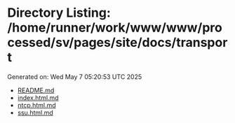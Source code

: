 # Directory Listing: /home/runner/work/www/www/processed/sv/pages/site/docs/transport
Generated on: Wed May  7 05:20:53 UTC 2025

- [README.md](README.md)
- [index.html.md](index.html.md)
- [ntcp.html.md](ntcp.html.md)
- [ssu.html.md](ssu.html.md)

